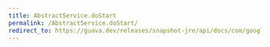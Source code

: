 ```yaml
---
title: AbstractService.doStart
permalink: /AbstractService.doStart/
redirect_to: https://guava.dev/releases/snapshot-jre/api/docs/com/google/common/util/concurrent/AbstractService.html#doStart--
---
```

